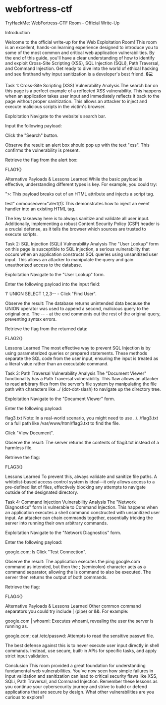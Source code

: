 # webfortress-ctf
TryHackMe: WebFortress-CTF Room - Official Write-Up

Introduction

Welcome to the official write-up for the Web Exploitation Room! This room is an excellent, hands-on learning experience designed to introduce you to some of the most common and critical web application vulnerabilities. By the end of this guide, you'll have a clear understanding of how to identify and exploit Cross-Site Scripting (XSS), SQL Injection (SQLi), Path Traversal, and Command Injection. Get ready to dive into the world of ethical hacking and see firsthand why input sanitization is a developer's best friend. 🔒💻

Task 1: Cross-Site Scripting (XSS)
Vulnerability Analysis
The search bar on this page is a perfect example of a reflected XSS vulnerability. This happens when an application takes user input and immediately reflects it back to the page without proper sanitization. This allows an attacker to inject and execute malicious scripts in the victim's browser.

Exploitation
Navigate to the website's search bar.

Input the following payload:

 <script>alert('xss')</script>
Click the "Search" button.

Observe the result: an alert box should pop up with the text "xss". This confirms the vulnerability is present.

Retrieve the flag from the alert box:

FLAG1{}

Alternative Payloads & Lessons Learned
While the basic payload is effective, understanding different types is key. For example, you could try:

"><script>alert(1)</script>: This payload breaks out of an HTML attribute and injects a script tag.

test" onmouseover="alert(1): This demonstrates how to inject an event handler into an existing HTML tag.

The key takeaway here is to always sanitize and validate all user input. Additionally, implementing a robust Content Security Policy (CSP) header is a crucial defense, as it tells the browser which sources are trusted to execute scripts.

Task 2: SQL Injection (SQLi)
Vulnerability Analysis
The "User Lookup" form on this page is susceptible to SQL Injection, a serious vulnerability that occurs when an application constructs SQL queries using unsanitized user input. This allows an attacker to manipulate the query and gain unauthorized access to the database.

Exploitation
Navigate to the "User Lookup" form.

Enter the following payload into the input field:

1' UNION SELECT 1,2,3-- -
Click "Find User".

Observe the result: The database returns unintended data because the UNION operator was used to append a second, malicious query to the original one. The -- - at the end comments out the rest of the original query, preventing syntax errors.

Retrieve the flag from the returned data:

FLAG2{}

Lessons Learned
The most effective way to prevent SQL Injection is by using parameterized queries or prepared statements. These methods separate the SQL code from the user input, ensuring the input is treated as a literal value rather than an executable command.

Task 3: Path Traversal
Vulnerability Analysis
The "Document Viewer" functionality has a Path Traversal vulnerability. This flaw allows an attacker to read arbitrary files from the server's file system by manipulating the file path with characters like ../ (dot-dot-slash) to navigate up the directory tree.

Exploitation
Navigate to the "Document Viewer" form.

Enter the following payload:

flag3.txt
Note: In a real-world scenario, you might need to use ../../flag3.txt or a full path like /var/www/html/flag3.txt to find the file.

Click "View Document".

Observe the result: The server returns the contents of flag3.txt instead of a harmless file.

Retrieve the flag:

FLAG3{}

Lessons Learned
To prevent this, always validate and sanitize file paths. A whitelist-based access control system is ideal—it only allows access to a pre-defined list of files, effectively blocking any attempts to navigate outside of the designated directory.

Task 4: Command Injection
Vulnerability Analysis
The "Network Diagnostics" form is vulnerable to Command Injection. This happens when an application executes a shell command constructed with unsanitized user input. An attacker can chain commands together, essentially tricking the server into running their own arbitrary commands.

Exploitation
Navigate to the "Network Diagnostics" form.

Enter the following payload:

google.com; ls
Click "Test Connection".

Observe the result: The application executes the ping google.com command as intended, but then the ; (semicolon) character acts as a command separator, allowing the ls command to also be executed. The server then returns the output of both commands.

Retrieve the flag:

FLAG4{}

Alternative Payloads & Lessons Learned
Other common command separators you could try include | (pipe) or &&. For example:

google.com | whoami: Executes whoami, revealing the user the server is running as.

google.com; cat /etc/passwd: Attempts to read the sensitive passwd file.

The best defense against this is to never execute user input directly in shell commands. Instead, use secure, built-in APIs for specific tasks, and apply strict input validation.

Conclusion
This room provided a great foundation for understanding fundamental web vulnerabilities. You've now seen how simple failures in input validation and sanitization can lead to critical security flaws like XSS, SQLi, Path Traversal, and Command Injection. Remember these lessons as you continue your cybersecurity journey and strive to build or defend applications that are secure by design. What other vulnerabilities are you curious to explore?
